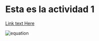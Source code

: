 # Esta es la actividad 1

[Link text Here](https://htmlpreview.github.io/?https://github.com/eithan-hernandez/clases-2653/blob/main/actividades/actividad_1/etiquetas.html)


![equation](https://htmlpreview.github.io/?https://github.com/eithan-hernandez/clases-2653/blob/main/actividades/actividad_1/etiquetas.html)